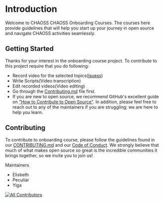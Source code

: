 # Introduction

Welcome to CHAOSS CHAOSS Onboarding Courses. The courses here provide guidelines that will help you start up your journey in open source and navigate CHAOSS activities seamlessly.

## Getting Started

Thanks for your interest in the onboarding course project. To contribute to this project require that you do following:

*   Record video for the selected topics([Isuess](https://github.com/chaoss/education/issues))
*   Write Scripts(Video transcription)
*   Edit recorded videos(Video editing)
*   Go through the [Contributing.md](https://github.com/chaoss/education#contributing) file first.
*   If you are new to open source, we recommend GitHub's excellent guide on ["How to Contribute to Open Source"](https://kcd.im/pull-request). In addition, please feel free to reach out to any of the maintainers if you are struggling; we are here to help you learn.

## Contributing

To contribute to onboarding course, please follow the guidelines found in our [CONTRIBUTING.md](https://github.com/chaoss/education/blob/main/Contributing.md) and our [Code of Conduct](https://github.com/chaoss/.github/blob/main/CODE_OF_CONDUCT.md).   We strongly believe that much of what makes open source so great is the incredible communities it brings together, so we invite you to join us!

Maintainers

*   Elisbeth
*   Peculiar
*   Yiga

[![All Contributors](https://img.shields.io/badge/all_contributors-3-orange.svg?style=flat-square)](#contributors-)

<!-- ALL-CONTRIBUTORS-BADGE:END -->

